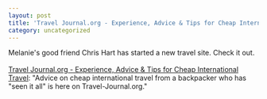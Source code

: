 ```yaml
---
layout: post
title: 'Travel Journal.org - Experience, Advice & Tips for Cheap International Travel'
category: uncategorized
---
```


Melanie's good friend Chris Hart has started a new travel site.  Check it out.
<br />
<br /><a href="http://www.travel-journal.org/index.html">Travel Journal.org - Experience, Advice &amp; Tips for Cheap International Travel</a>: "Advice on cheap international travel from a backpacker who has "seen it all" is here on Travel-Journal.org."
